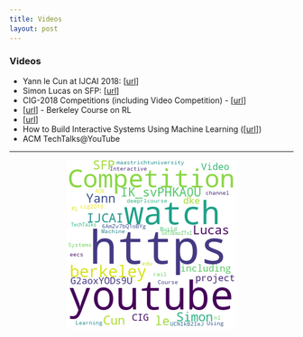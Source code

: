 ```yaml
---
title: Videos
layout: post
---
```


### Videos

* Yann le Cun at IJCAI 2018: [<a href='https://www.youtube.com/watch?v=IK_svPHKA0U'>url</a>]
* Simon Lucas on SFP: [<a href='https://www.youtube.com/watch?v=G2aoxYODs9U'>url</a>]
* CIG-2018 Competitions (including Video Competition) - [<a href='https://project.dke.maastrichtuniversity.nl/cig2018/competitions/'>url</a>]
* [<A href='http://rail.eecs.berkeley.edu/deeprlcourse/'>url</a>] - Berkeley Course on RL
* [<A href='https://www.youtube.com/channel/UCNIkB2IeJ-6AmZv7bQ1oBYg'>url</a>]
* How to Build Interactive Systems Using Machine Learning ([<a href='https://www.youtube.com/watch?v=SdT0EwzZTsI'>url</a>])
* ACM TechTalks@YouTube

<hr><center><img src='assets/png/q13-wordcloud.png' /></center>